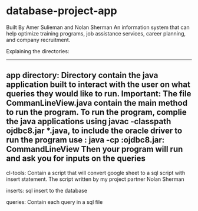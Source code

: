 # database-project-app
Built By Amer Sulieman
and Nolan Sherman
An information system that can help optimize training programs, job assistance services, career planning, and company recruitment. 

Explaining the directories:

------------------------------------------------------------------------------------------------------------------------------

app directory:
    Directory contain the java application built to interact with the user on what queries they would like to run.
    Important:
        The file CommanLineView.java contain the main method to run the program.
        To run the program, complie the java applications using javac -classpath ojdbc8.jar *.java, to include the oracle driver 
        to run the program use : java -cp :ojdbc8.jar: CommandLineView
        Then your program will run and ask you for inputs on the queries 
---------------------------------------------------------------
        

cl-tools:
    Contain a script that will convert google sheet to a sql script with insert statement.
    The script written by my project partner Nolan Sherman
    
inserts:
    sql insert to the database
    
queries:
    Contain each query in a sql file
    
    
    
